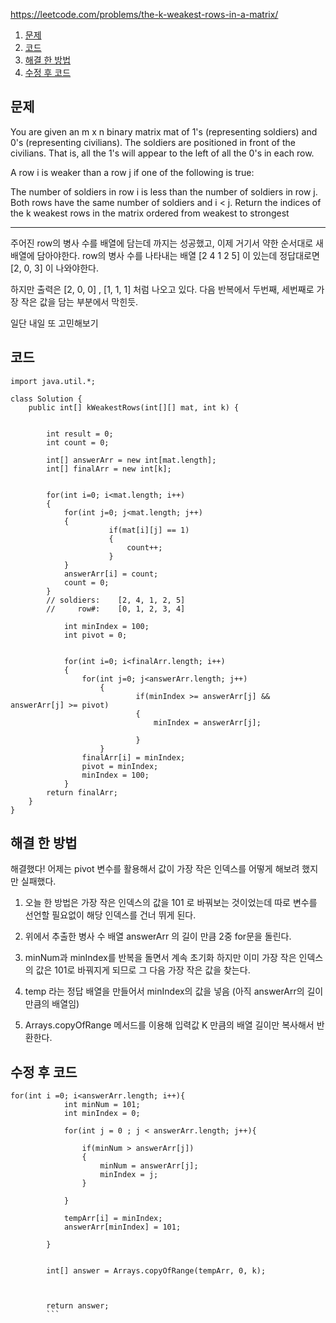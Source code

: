 https://leetcode.com/problems/the-k-weakest-rows-in-a-matrix/

1. [문제](#문제)
2. [코드](#코드)
3. [해결 한 방법](#해결-한-방법)
5. [수정 후 코드](#수정-후-코드)

## 문제 

You are given an m x n binary matrix mat of 1's (representing soldiers) and 0's (representing civilians). The soldiers are positioned in front of the civilians. That is, all the 1's will appear to the left of all the 0's in each row.

A row i is weaker than a row j if one of the following is true:

The number of soldiers in row i is less than the number of soldiers in row j.
Both rows have the same number of soldiers and i < j.
Return the indices of the k weakest rows in the matrix ordered from weakest to strongest



---

주어진 row의 병사 수를 배열에 담는데 까지는 성공했고, 이제 거기서 약한 순서대로 새 배열에 담아야한다.
row의 병사 수를 나타내는 배열 [2 4 1 2 5] 이 있는데 정답대로면 [2, 0, 3] 이 나와야한다.

하지만 출력은 [2, 0, 0] , [1, 1, 1] 처럼 나오고 있다. 다음 반복에서 두번째, 세번째로 가장 작은 값을 담는 부분에서 막힌듯.

일단 내일 또 고민해보기 


## 코드 

```
import java.util.*;

class Solution {
    public int[] kWeakestRows(int[][] mat, int k) {
        
        
        int result = 0;
        int count = 0;
        
        int[] answerArr = new int[mat.length];
        int[] finalArr = new int[k];
  
        
        for(int i=0; i<mat.length; i++)  
        {
            for(int j=0; j<mat.length; j++)
            {
                      if(mat[i][j] == 1)
                      {
                          count++; 
                      }
            } 
            answerArr[i] = count; 
            count = 0;
        }
        // soldiers:    [2, 4, 1, 2, 5]
        //     row#:    [0, 1, 2, 3, 4]
            
            int minIndex = 100;
            int pivot = 0;
        
        
            for(int i=0; i<finalArr.length; i++)
            {
                for(int j=0; j<answerArr.length; j++)
                    {
                            if(minIndex >= answerArr[j] && answerArr[j] >= pivot)
                            {
                                minIndex = answerArr[j];
                                
                            }        
                    }
                finalArr[i] = minIndex;
                pivot = minIndex;
                minIndex = 100;
            }
        return finalArr;
    }
}
```
## 해결 한 방법
해결했다! 어제는 pivot 변수를 활용해서 값이 가장 작은 인덱스를 어떻게 해보려 했지만 실패했다.

1.    오늘 한 방법은 가장 작은 인덱스의 값을 101 로 바꿔보는 것이었는데 따로 변수를 선언할 필요없이 해당 인덱스를 건너 뛰게 된다.


2.    위에서 추출한 병사 수 배열 answerArr 의 길이 만큼 2중 for문을 돌린다. 


3.    minNum과 minIndex를 반복을 돌면서 계속 초기화 하지만 이미 가장 작은 인덱스의 값은 101로 바꿔지게 되므로 그 다음 가장 작은 값을 찾는다. 


4.    temp 라는 정답 배열을 만들어서 minIndex의 값을 넣음 (아직 answerArr의 길이만큼의 배열임) 


5.    Arrays.copyOfRange 메서드를 이용해 입력값 K 만큼의 배열 길이만 복사해서 반환한다. 





## 수정 후 코드
```
for(int i =0; i<answerArr.length; i++){
            int minNum = 101;
            int minIndex = 0;
            
            for(int j = 0 ; j < answerArr.length; j++){
                
                if(minNum > answerArr[j])
                {
                    minNum = answerArr[j];
                    minIndex = j;
                }
                
            }
            
            tempArr[i] = minIndex;
            answerArr[minIndex] = 101;

        }

        
        int[] answer = Arrays.copyOfRange(tempArr, 0, k);
        

        
        return answer;
        ```      
